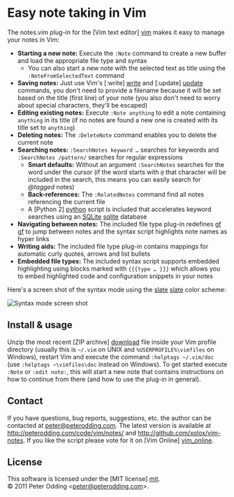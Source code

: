 # Easy note taking in Vim

The notes.vim plug-in for the [Vim text editor] [vim] makes it easy to manage your notes in Vim:

 * **Starting a new note:** Execute the `:Note` command to create a new buffer and load the appropriate file type and syntax
   * You can also start a new note with the selected text as title using the `:NoteFromSelectedText` command
 * **Saving notes:** Just use Vim's [:write] [write] and [:update] [update] commands, you don't need to provide a filename because it will be set based on the title (first line) of your note (you also don't need to worry about special characters, they'll be escaped)
 * **Editing existing notes:** Execute `:Note anything` to edit a note containing `anything` in its title (if no notes are found a new one is created with its title set to `anything`)
 * **Deleting notes:** The `:DeleteNote` command enables you to delete the current note
 * **Searching notes:** `:SearchNotes keyword …` searches for keywords and `:SearchNotes /pattern/` searches for regular expressions
   * **Smart defaults:** Without an argument `:SearchNotes` searches for the word under the cursor (if the word starts with `@` that character will be included in the search, this means you can easily search for *@tagged* notes)
   * **Back-references:** The `:RelatedNotes` command find all notes referencing the current file
   * A [Python 2] [python] script is included that accelerates keyword searches using an [SQLite] [sqlite] database
 * **Navigating between notes:** The included file type plug-in redefines [gf] [gf] to jump between notes and the syntax script highlights note names as hyper links
 * **Writing aids:** The included file type plug-in contains mappings for automatic curly quotes, arrows and list bullets
 * **Embedded file types:** The included syntax script supports embedded highlighting using blocks marked with `{{{type … }}}` which allows you to embed highlighted code and configuration snippets in your notes

Here's a screen shot of the syntax mode using the [slate] [slate] color scheme:

![Syntax mode screen shot](http://peterodding.com/code/vim/notes/syntax.png)

## Install & usage

Unzip the most recent [ZIP archive] [download] file inside your Vim profile directory (usually this is `~/.vim` on UNIX and `%USERPROFILE%\vimfiles` on Windows), restart Vim and execute the command `:helptags ~/.vim/doc` (use `:helptags ~\vimfiles\doc` instead on Windows). To get started execute `:Note` or `:edit note:`, this will start a new note that contains instructions on how to continue from there (and how to use the plug-in in general).

## Contact

If you have questions, bug reports, suggestions, etc. the author can be contacted at <peter@peterodding.com>. The latest version is available at <http://peterodding.com/code/vim/notes/> and <http://github.com/xolox/vim-notes>. If you like the script please vote for it on [Vim Online] [vim_online].

## License

This software is licensed under the [MIT license] [mit].  
© 2011 Peter Odding &lt;<peter@peterodding.com>&gt;.

[vim]: http://www.vim.org/
[write]: http://vimdoc.sourceforge.net/htmldoc/editing.html#:write
[update]: http://vimdoc.sourceforge.net/htmldoc/editing.html#:update
[python]: http://python.org/
[sqlite]: http://sqlite.org/
[gf]: http://vimdoc.sourceforge.net/htmldoc/editing.html#gf
[slate]: http://code.google.com/p/vim/source/browse/runtime/colors/slate.vim
[download]: http://peterodding.com/code/vim/downloads/notes.zip
[vim_online]: http://www.vim.org/scripts/script.php?script_id=3375
[mit]: http://en.wikipedia.org/wiki/MIT_License
